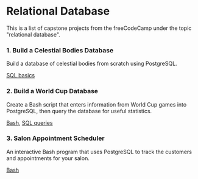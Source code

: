 # Relational Database

This is a list of capstone projects from the freeCodeCamp under the topic "relational database".

### 1. Build a Celestial Bodies Database
Build a database of celestial bodies from scratch using PostgreSQL.

[SQL basics](https://github.com/congconghu/freeCodeCamp-capstone/blob/main/relational-database/universe.sql)


### 2. Build a World Cup Database
Create a Bash script that enters information from World Cup games into PostgreSQL, then query the database for useful statistics.  

[Bash](https://github.com/congconghu/freeCodeCamp-capstone/blob/main/relational-database/insert_data.sh), 
[SQL queries](https://github.com/congconghu/freeCodeCamp-capstone/blob/main/relational-database/queries.sh)


### 3. Salon Appointment Scheduler
An interactive Bash program that uses PostgreSQL to track the customers and appointments for your salon.

[Bash](https://github.com/congconghu/freeCodeCamp-capstone/blob/main/relational-database/salon.sh)
